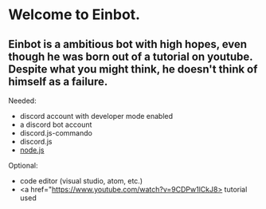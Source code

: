  <h1>Welcome to Einbot.
 
<h2> Einbot is a ambitious bot with high hopes, even though he was born out of a tutorial on youtube. Despite what you might think, he doesn't think of himself as a failure. </h2>
</h1>

Needed: 
- discord account with developer mode enabled 
- a discord bot account 
- discord.js-commando 
- discord.js 
- <a href="https://nodejs.org">node.js</a>


Optional: 
- code editor (visual studio, atom, etc.)
- <a href="https://www.youtube.com/watch?v=9CDPw1lCkJ8> tutorial used </a>
